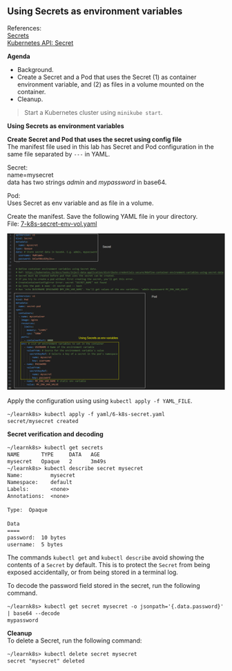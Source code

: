 ## Using Secrets as environment variables

References:  
[Secrets](https://kubernetes.io/docs/concepts/configuration/secret/)   
[Kubernetes API: Secret](https://kubernetes.io/docs/reference/kubernetes-api/config-and-storage-resources/secret-v1/)  

**Agenda**
* Background.  
* Create a Secret and a Pod that uses the Secret (1) as container environment variable, and (2) as files in a volume mounted on the container.  
* Cleanup.

> Start a Kubernetes cluster using `minikube start`.

**Using Secrets as environment variables**  



**Create Secret and Pod that uses the secret using config file**  
The manifest file used in this lab has Secret and Pod configuration in the same file separated by `---` in YAML.  

Secret:  
name=mysecret  
data has two strings _admin_ and _mypassword_ in base64.  

Pod:  
Uses Secret as env variable and as file in a volume.  

Create the manifest. Save the following YAML file in your directory.  
File: [7-k8s-secret-env-vol.yaml](yaml/7-k8s-secret-env-vol.yaml)

![Secret and Pod Manifest](images/k8s-yaml-secret-2.png)

Apply the configuration using using `kubectl apply -f YAML_FILE`.  

```console
~/learnk8s> kubectl apply -f yaml/6-k8s-secret.yaml 
secret/mysecret created
```

**Secret verification and decoding**  

```console
~/learnk8s> kubectl get secrets
NAME       TYPE     DATA   AGE
mysecret   Opaque   2      3m49s
~/learnk8s> kubectl describe secret mysecret
Name:         mysecret
Namespace:    default
Labels:       <none>
Annotations:  <none>

Type:  Opaque

Data
====
password:  10 bytes
username:  5 bytes
```

The commands `kubectl get` and `kubectl describe` avoid showing the contents of a `Secret` by default. This is to protect the `Secret` from being exposed accidentally, or from being stored in a terminal log.

To decode the password field stored in the secret, run the following command.

```console
~/learnk8s> kubectl get secret mysecret -o jsonpath='{.data.password}' | base64 --decode
mypassword
```

**Cleanup**  
To delete a Secret, run the following command:

```console
~/learnk8s> kubectl delete secret mysecret
secret "mysecret" deleted
```